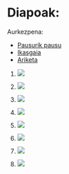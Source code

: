 
# Diapoak:

Aurkezpena: 

+ [Pausurik pausu](../Baliabideak/00_aurkezpena/Gidoia_2022.html)
+ [Ikasgaia](../Baliabideak/00_aurkezpena/Ikasgaiaren_aurkezpena.html)
+ [Ariketa](../Baliabideak/00_aurkezpena/Etherpad_ariketa.html)

1. [![](https://img.shields.io/badge/Diapoak-Hizkuntza-brightgreen)](01_diapoak-Hizkuntza.html)

2. [![](https://img.shields.io/badge/Diapoak-Hizkuntzalaritza-brightgreen)](02_HizkuntzalaritzaDiapo.html)

3. [![](https://img.shields.io/badge/Diapoak-Hizketan-brightgreen)](03-Hizketan-ikastenDiapo.html)

4. [![](https://img.shields.io/badge/Diapoak-patologia-red)](04-Patologiena.pdf) 

4. [![](https://img.shields.io/badge/Diapoak-Proiektua-gray)](0X-Deskribapena-slideak.html)

5. [![](https://img.shields.io/badge/Diapoak-AhozkoHizkuntza-brightgreen)](05-AhozkoaDiapo.html)

5. [![](https://img.shields.io/badge/Baliabideak-AhozkoaGelan-black)](../Baliabideak/05_ahozko_hizkuntza/Ahozkoa_eskolan-Lantzekoak.pdf)

6. [![](https://img.shields.io/badge/Diapoak-Murgiltzea-brightgreen)](06-MurgiltzeDiapo.html)
